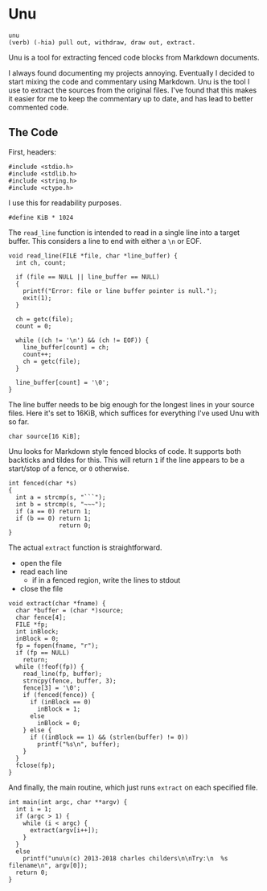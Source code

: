 # Unu

    unu
    (verb) (-hia) pull out, withdraw, draw out, extract.

Unu is a tool for extracting fenced code blocks from Markdown
documents.

I always found documenting my projects annoying. Eventually I
decided to start mixing the code and commentary using Markdown.
Unu is the tool I use to extract the sources from the original
files. I've found that this makes it easier for me to keep the
commentary up to date, and has lead to better commented code.

## The Code

First, headers:

~~~
#include <stdio.h>
#include <stdlib.h>
#include <string.h>
#include <ctype.h>
~~~

I use this for readability purposes.

~~~
#define KiB * 1024
~~~

The `read_line` function is intended to read in a single line
into a target buffer. This considers a line to end with either
a `\n` or EOF.

~~~
void read_line(FILE *file, char *line_buffer) {
  int ch, count;

  if (file == NULL || line_buffer == NULL)
  {
    printf("Error: file or line buffer pointer is null.");
    exit(1);
  }

  ch = getc(file);
  count = 0;

  while ((ch != '\n') && (ch != EOF)) {
    line_buffer[count] = ch;
    count++;
    ch = getc(file);
  }

  line_buffer[count] = '\0';
}
~~~

The line buffer needs to be big enough for the longest lines in
your source files. Here it's set to 16KiB, which suffices for
everything I've used Unu with so far.

~~~
char source[16 KiB];
~~~

Unu looks for Markdown style fenced blocks of code. It supports
both backticks and tildes for this. This will return `1` if the
line appears to be a start/stop of a fence, or `0` otherwise.

~~~
int fenced(char *s)
{
  int a = strcmp(s, "```");
  int b = strcmp(s, "~~~");
  if (a == 0) return 1;
  if (b == 0) return 1;
              return 0;
}
~~~

The actual `extract` function is straightforward.

* open the file
* read each line
  * if in a fenced region, write the lines to stdout
* close the file

~~~
void extract(char *fname) {
  char *buffer = (char *)source;
  char fence[4];
  FILE *fp;
  int inBlock;
  inBlock = 0;
  fp = fopen(fname, "r");
  if (fp == NULL)
    return;
  while (!feof(fp)) {
    read_line(fp, buffer);
    strncpy(fence, buffer, 3);
    fence[3] = '\0';
    if (fenced(fence)) {
      if (inBlock == 0)
        inBlock = 1;
      else
        inBlock = 0;
    } else {
      if ((inBlock == 1) && (strlen(buffer) != 0))
        printf("%s\n", buffer);
    }
  }
  fclose(fp);
}
~~~

And finally, the main routine, which just runs `extract` on
each specified file.

~~~
int main(int argc, char **argv) {
  int i = 1;
  if (argc > 1) {
    while (i < argc) {
      extract(argv[i++]);
    }
  }
  else
    printf("unu\n(c) 2013-2018 charles childers\n\nTry:\n  %s filename\n", argv[0]);
  return 0;
}
~~~
